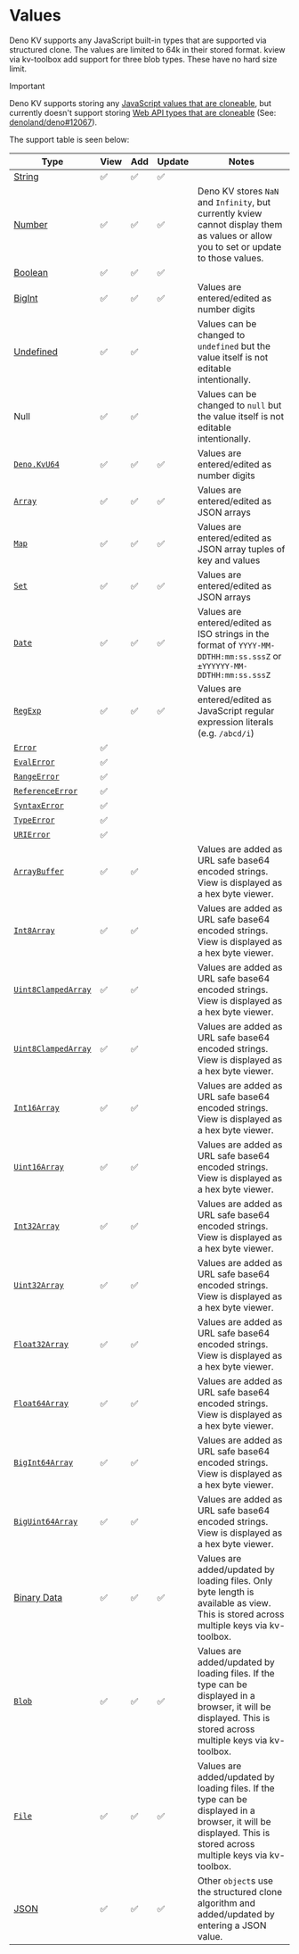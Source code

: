 # Values

Deno KV supports any JavaScript built-in types that are supported via structured
clone. The values are limited to 64k in their stored format. kview via
kv-toolbox add support for three blob types. These have no hard size limit.

> [!IMPORTANT]
> Deno KV supports storing any
> [JavaScript values that are cloneable](https://developer.mozilla.org/en-US/docs/Web/API/Web_Workers_API/Structured_clone_algorithm#javascript_types),
> but currently doesn't support storing
> [Web API types that are cloneable](https://developer.mozilla.org/en-US/docs/Web/API/Web_Workers_API/Structured_clone_algorithm#webapi_types)
> (See: [denoland/deno#12067](https://github.com/denoland/deno/issues/12067)).

The support table is seen below:

| Type                                       | View | Add | Update | Notes                                                                                                                                                           |
| ------------------------------------------ | ---- | --- | ------ | --------------------------------------------------------------------------------------------------------------------------------------------------------------- |
| [String](./values/primatives#string)       | ✅   | ✅  | ✅     |                                                                                                                                                                 |
| [Number](./values/primatives#number)       | ✅   | ✅  | ✅     | Deno KV stores `NaN` and `Infinity`, but currently kview cannot display them as values or allow you to set or update to those values.                           |
| [Boolean](./values/primatives#boolean)     | ✅   | ✅  | ✅     |                                                                                                                                                                 |
| [BigInt](./values/primatives#bigint)       | ✅   | ✅  | ✅     | Values are entered/edited as number digits                                                                                                                      |
| [Undefined](./values/primatives#undefined) | ✅   | ✅  |        | Values can be changed to `undefined` but the value itself is not editable intentionally.                                                                        |
| Null                                       | ✅   | ✅  |        | Values can be changed to `null` but the value itself is not editable intentionally.                                                                             |
| [`Deno.KvU64`](./values/kvu)               | ✅   | ✅  | ✅     | Values are entered/edited as number digits                                                                                                                      |
| [`Array`](./values/arrays)                 | ✅   | ✅  | ✅     | Values are entered/edited as JSON arrays                                                                                                                        |
| [`Map`](./values/maps)                     | ✅   | ✅  | ✅     | Values are entered/edited as JSON array tuples of key and values                                                                                                |
| [`Set`](./values/sets)                     | ✅   | ✅  | ✅     | Values are entered/edited as JSON arrays                                                                                                                        |
| [`Date`](./values/dates)                   | ✅   | ✅  | ✅     | Values are entered/edited as ISO strings in the format of `YYYY-MM-DDTHH:mm:ss.sssZ` or `±YYYYYY-MM-DDTHH:mm:ss.sssZ`                                           |
| [`RegExp`](./values/regexp)                | ✅   | ✅  | ✅     | Values are entered/edited as JavaScript regular expression literals (e.g. `/abcd/i`)                                                                            |
| [`Error`](./values/errors)                 | ✅   |     |        |                                                                                                                                                                 |
| [`EvalError`](./values/errors)             | ✅   |     |        |                                                                                                                                                                 |
| [`RangeError`](./values/errors)            | ✅   |     |        |                                                                                                                                                                 |
| [`ReferenceError`](./values/errors)        | ✅   |     |        |                                                                                                                                                                 |
| [`SyntaxError`](./values/errors)           | ✅   |     |        |                                                                                                                                                                 |
| [`TypeError`](./values/errors)             | ✅   |     |        |                                                                                                                                                                 |
| [`URIError`](./values/errors)              | ✅   |     |        |                                                                                                                                                                 |
| [`ArrayBuffer`](./values/buffers)          | ✅   | ✅  |        | Values are added as URL safe base64 encoded strings. View is displayed as a hex byte viewer.                                                                    |
| [`Int8Array`](./values/buffers)            | ✅   | ✅  |        | Values are added as URL safe base64 encoded strings. View is displayed as a hex byte viewer.                                                                    |
| [`Uint8ClampedArray`](./values/buffers)    | ✅   | ✅  |        | Values are added as URL safe base64 encoded strings. View is displayed as a hex byte viewer.                                                                    |
| [`Uint8ClampedArray`](./values/buffers)    | ✅   | ✅  |        | Values are added as URL safe base64 encoded strings. View is displayed as a hex byte viewer.                                                                    |
| [`Int16Array`](./values/buffers)           | ✅   | ✅  |        | Values are added as URL safe base64 encoded strings. View is displayed as a hex byte viewer.                                                                    |
| [`Uint16Array`](./values/buffers)          | ✅   | ✅  |        | Values are added as URL safe base64 encoded strings. View is displayed as a hex byte viewer.                                                                    |
| [`Int32Array`](./values/buffers)           | ✅   | ✅  |        | Values are added as URL safe base64 encoded strings. View is displayed as a hex byte viewer.                                                                    |
| [`Uint32Array`](./values/buffers)          | ✅   | ✅  |        | Values are added as URL safe base64 encoded strings. View is displayed as a hex byte viewer.                                                                    |
| [`Float32Array`](./values/buffers)         | ✅   | ✅  |        | Values are added as URL safe base64 encoded strings. View is displayed as a hex byte viewer.                                                                    |
| [`Float64Array`](./values/buffers)         | ✅   | ✅  |        | Values are added as URL safe base64 encoded strings. View is displayed as a hex byte viewer.                                                                    |
| [`BigInt64Array`](./values/buffers)        | ✅   | ✅  |        | Values are added as URL safe base64 encoded strings. View is displayed as a hex byte viewer.                                                                    |
| [`BigUint64Array`](./values/buffers)       | ✅   | ✅  |        | Values are added as URL safe base64 encoded strings. View is displayed as a hex byte viewer.                                                                    |
| [Binary Data](./values/blobs#binary-data)  | ✅   | ✅  | ✅     | Values are added/updated by loading files. Only byte length is available as view. This is stored across multiple keys via kv-toolbox.                           |
| [`Blob`](./values/blobs#blob-and-file)     | ✅   | ✅  | ✅     | Values are added/updated by loading files. If the type can be displayed in a browser, it will be displayed. This is stored across multiple keys via kv-toolbox. |
| [`File`](./values/blobs#blob-and-file)     | ✅   | ✅  | ✅     | Values are added/updated by loading files. If the type can be displayed in a browser, it will be displayed. This is stored across multiple keys via kv-toolbox. |
| [JSON](./values/objects)                   | ✅   | ✅  | ✅     | Other `object`s use the structured clone algorithm and added/updated by entering a JSON value.                                                                  |
